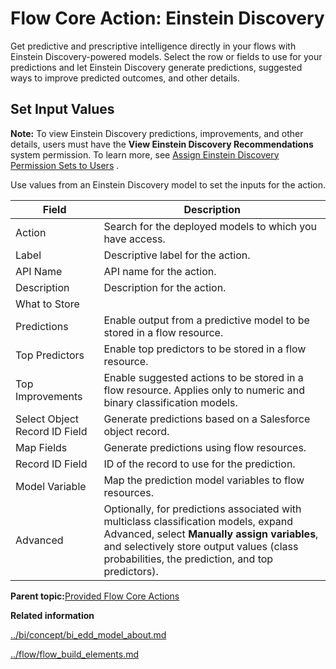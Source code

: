 # Flow Core Action: Einstein Discovery

Get predictive and prescriptive intelligence directly in your flows with Einstein Discovery-powered models. Select the row or fields to use for your predictions and let Einstein Discovery generate predictions, suggested ways to improve predicted outcomes, and other details.

## Set Input Values

**Note:** To view Einstein Discovery predictions, improvements, and other details, users must have the **View Einstein Discovery Recommendations** system permission. To learn more, see [Assign Einstein Discovery Permission Sets to Users](../bi/task/bi_edd_setup_assign_permsets.md) .

Use values from an Einstein Discovery model to set the inputs for the action.

|Field|Description|
|-----|-----------|
|Action|Search for the deployed models to which you have access.|
|Label|Descriptive label for the action.|
|API Name|API name for the action.|
|Description|Description for the action.|
|What to Store| |
|Predictions|Enable output from a predictive model to be stored in a flow resource.|
|Top Predictors|Enable top predictors to be stored in a flow resource.|
|Top Improvements|Enable suggested actions to be stored in a flow resource. Applies only to numeric and binary classification models.|
|Select Object Record ID Field|Generate predictions based on a Salesforce object record.|
|Map Fields|Generate predictions using flow resources.|
|Record ID Field|ID of the record to use for the prediction.|
|Model Variable|Map the prediction model variables to flow resources.|
|Advanced|Optionally, for predictions associated with multiclass classification models, expand Advanced, select **Manually assign variables**, and selectively store output values \(class probabilities, the prediction, and top predictors\).|

**Parent topic:**[Provided Flow Core Actions](../flow/flow_ref_elements_actions_list.md)

**Related information**  


[../bi/concept/bi\_edd\_model\_about.md](../bi/concept/bi_edd_model_about.md)

[../flow/flow\_build\_elements.md](../flow/flow_build_elements.md)

